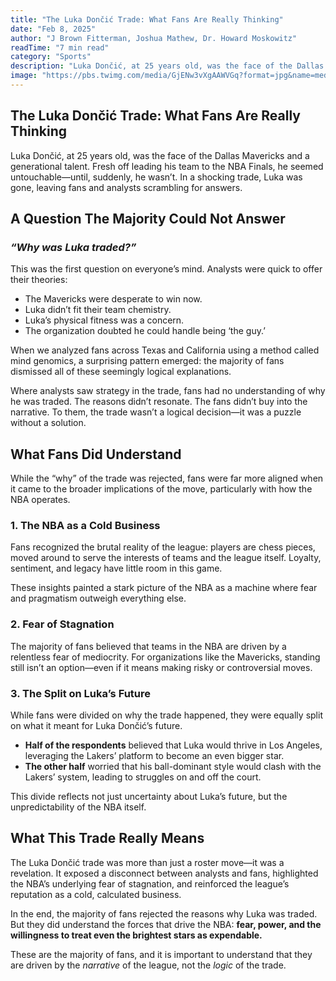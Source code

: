 ```yaml
---
title: "The Luka Dončić Trade: What Fans Are Really Thinking"
date: "Feb 8, 2025"
author: "J Brown Fitterman, Joshua Mathew, Dr. Howard Moskowitz"
readTime: "7 min read"
category: "Sports"
description: "Luka Dončić, at 25 years old, was the face of the Dallas Mavericks and a generational talent"
image: "https://pbs.twimg.com/media/GjENw3vXgAAWVGq?format=jpg&name=medium"
---
```


## The Luka Dončić Trade: What Fans Are Really Thinking

Luka Dončić, at 25 years old, was the face of the Dallas Mavericks and a generational talent. Fresh off leading his team to the NBA Finals, he seemed untouchable—until, suddenly, he wasn’t. In a shocking trade, Luka was gone, leaving fans and analysts scrambling for answers.

## A Question The Majority Could Not Answer

### _“Why was Luka traded?”_

This was the first question on everyone’s mind. Analysts were quick to offer their theories:

- The Mavericks were desperate to win now.
- Luka didn’t fit their team chemistry.
- Luka’s physical fitness was a concern.
- The organization doubted he could handle being ‘the guy.’

When we analyzed fans across Texas and California using a method called mind genomics, a surprising pattern emerged: the majority of fans dismissed all of these seemingly logical explanations.

Where analysts saw strategy in the trade, fans had no understanding of why he was traded. The reasons didn’t resonate. The fans didn’t buy into the narrative. To them, the trade wasn’t a logical decision—it was a puzzle without a solution.

## What Fans Did Understand

While the “why” of the trade was rejected, fans were far more aligned when it came to the broader implications of the move, particularly with how the NBA operates.

### **1. The NBA as a Cold Business**

Fans recognized the brutal reality of the league: players are chess pieces, moved around to serve the interests of teams and the league itself. Loyalty, sentiment, and legacy have little room in this game.

These insights painted a stark picture of the NBA as a machine where fear and pragmatism outweigh everything else.

### **2. Fear of Stagnation**

The majority of fans believed that teams in the NBA are driven by a relentless fear of mediocrity. For organizations like the Mavericks, standing still isn’t an option—even if it means making risky or controversial moves.

### **3. The Split on Luka’s Future**

While fans were divided on why the trade happened, they were equally split on what it meant for Luka Dončić’s future.

- **Half of the respondents** believed that Luka would thrive in Los Angeles, leveraging the Lakers’ platform to become an even bigger star.
- **The other half** worried that his ball-dominant style would clash with the Lakers’ system, leading to struggles on and off the court.

This divide reflects not just uncertainty about Luka’s future, but the unpredictability of the NBA itself.

## What This Trade Really Means

The Luka Dončić trade was more than just a roster move—it was a revelation. It exposed a disconnect between analysts and fans, highlighted the NBA’s underlying fear of stagnation, and reinforced the league’s reputation as a cold, calculated business.

In the end, the majority of fans rejected the reasons why Luka was traded. But they did understand the forces that drive the NBA: **fear, power, and the willingness to treat even the brightest stars as expendable.**

These are the majority of fans, and it is important to understand that they are driven by the _narrative_ of the league, not the _logic_ of the trade.
